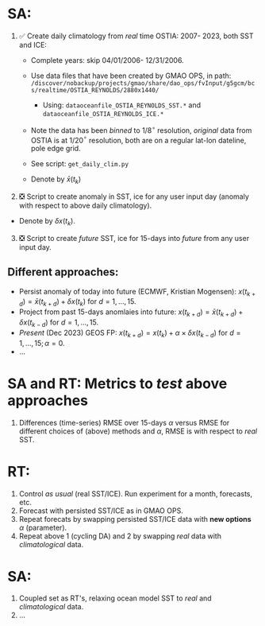 # SA:
1. :white_check_mark: Create daily climatology from _real_ time OSTIA: 2007- 2023, both SST and ICE:
   - Complete years: skip 04/01/2006- 12/31/2006.
   - Use data files that have been created by GMAO OPS, in path:
     `/discover/nobackup/projects/gmao/share/dao_ops/fvInput/g5gcm/bcs/realtime/OSTIA_REYNOLDS/2880x1440/`
     - Using: `dataoceanfile_OSTIA_REYNOLDS_SST.*` and `dataoceanfile_OSTIA_REYNOLDS_ICE.*`
   - Note the data has been _binned_ to 1/8$^\circ$ resolution, _original_ data from OSTIA is at 1/20$^\circ$ resolution, both 
     are on a regular lat-lon dateline, pole edge grid.

   - See script: `get_daily_clim.py`
  
   - Denote by $\bar{x}(t_k)$

2. :negative_squared_cross_mark: Script to create anomaly in SST, ice for any user input day (anomaly with respect to above daily climatology).
 - Denote by $\delta x(t_k).$

 3. :negative_squared_cross_mark: Script to create _future_ SST, ice for 15-days into _future_ from any user input day.

 ## Different approaches:
  - Persist anomaly of today into future (ECMWF, Kristian Mogensen): $x(t_{k+d}) = \bar{x}(t_{k+d}) + \delta x(t_k)$ for $d= 1, \ldots, 15.$
  - Project from past 15-days anomlaies into future: $x(t_{k+d}) = \bar{x}(t_{k+d}) + \delta x(t_{k-d})$ for $d= 1, \ldots, 15.$
  - _Present_ (Dec 2023) GEOS FP: $x(t_{k+d}) = x(t_{k}) + \alpha \times \delta x(t_{k-d})$ for $d= 1, \ldots, 15; \alpha=0.$
  - ...

# SA and RT: Metrics to _test_ above approaches
1. Differences (time-series) RMSE over 15-days $\alpha$ versus RMSE for different choices of (above) methods and $\alpha,$ RMSE is with respect to _real_ SST.

# RT:
1. Control _as usual_ (real SST/ICE). Run experiment for a month, forecasts, etc.
2. Forecast with persisted SST/ICE as in GMAO OPS.
3. Repeat forecats by swapping persisted SST/ICE data with **new options** $\alpha$ (parameter).
4. Repeat above 1 (cycling DA) and 2 by swapping _real_ data with _climatological_ data.

# SA:
1. Coupled set as RT's, relaxing ocean model SST to _real_ and _climatological_ data.
2. ...

